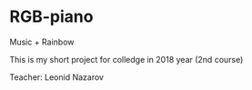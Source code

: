 # RGB-piano
Music + Rainbow

This is my short project for colledge in 2018 year (2nd course)

Teacher: Leonid Nazarov
